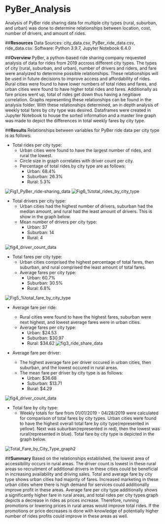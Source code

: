 # PyBer_Analysis
Analysis of PyBer ride sharing data for multiple city types (rural, suburban, and urban) was done to determine relationships between location, cost, number of drivers, and amount of rides. 

##**Resources**
Data Sources: city_data.csv, PyBer_ride_data.csv, ride_data.csv. 
Software: Python 3.9.7, Jupyter Notebook 6.4.0

##**Overview**
PyBer, a python-based ride sharing company requested analysis of data for rides from 2019 accross different city types. The types of city (rural, suburban, and urban), number of drivers and riders, and fare were analyized to determine possible relationships. These relationships will be used in future decisions to improve access and affordability of rides. Rural cities were found to have lower numbers of total rides and fares, and urban cities were found to have higher total rides and fares. Additionally as fare prices went up, total of rides get down thus having a negitiave correlation. Graphs representing these relationships can be found in the analysis folder. With these relationships determined, an in depth analysis of weekly total fares by city type was desired. Dataframes were created in Jupyter Notebook to house the sorted information and a master line graph was made to depict the differences in total weekly fares by city type.

##**Results**
Relationships between variables for PyBer ride data per city type is as follows:
- Total rides per city type:
  - Urban cities were found to have the largest number of rides, and rural the lowest. 
  - Circle size in graph correlates with driver count per city.
  - Percentage of total rides by city type are as follows:
    - Urban: 68.4%
    - Suburban: 26.3%
    - Rural: 5.3%

![Fig1_PyBer_ride-sharing_data](https://user-images.githubusercontent.com/100040705/163723856-26747ca5-dfcc-47f6-b6af-b766909e7523.png)
![Fig6_%total_rides_by_city_type](https://user-images.githubusercontent.com/100040705/163724723-6d50e920-b732-4044-9f07-baa80db1d512.png)


- Total drivers per city type:
  - Urban cities had the highest number of drivers, suburban had the median amount, and rural had the least amount of drivers. This is show in the graph below. 
  - Mean number of drivers per city type:
    - Urban: 37
    - Suburban: 14
    - Rural: 4 

![fig4_driver_count_data](https://user-images.githubusercontent.com/100040705/163723898-afd91b74-3bb4-4efb-a03e-53469019f24a.png)


- Total fares per city type:
  - Urban cities comprised the highest percentage of total fares, then suburban, and rural comprised the least amount of total fares. 
  - Average fares per city type:
    - Urban: 60.7%
    - Suburban: 30.5%
    - Rural: 6.8%


![Fig5_%total_fare_by_city_type](https://user-images.githubusercontent.com/100040705/163724144-aa360d39-1479-4af5-8de8-a89173533ef1.png)


- Average fare per ride:
  - Rural cities were found to have the highest fares, suburban were next highest, and lowest average fares were in urban cities.
  - Average fares per city type:
    - Urban: $24.53
    - Suburban: $30.97
    - Rural: $34.62
![fig3_ride_share_data](https://user-images.githubusercontent.com/100040705/163724138-d97da98d-2160-4da1-a0f7-4fe2dfaf347d.png)


- Average fare per driver:
  - The highest average fare per driver occured in urban cities, then suburban, and the lowest occured in rural areas. 
  - The mean fare per driver by city type is as follows:
    - Urban: $36.68
    - Suburban: $13.71
    - Rural: $4.29

![fig4_driver_count_data](https://user-images.githubusercontent.com/100040705/163724774-db74ad8d-8e44-48b4-9534-483c3243a3e9.png)


- Total fare by city type:
  - Weekly totals for fare from 01/01/2019 - 04/28/2019 were calculated for comparison of total fares by city types. Urban cities were found to have the highest overall total fare by city type(represented in yellow). Next was suburban(represented in red), then the lowest was rural(represented in blue). Total fare by city type is depicted in the graph below. 

![Total_Fare_by_City_Type_graph2](https://user-images.githubusercontent.com/100040705/163724347-2b5b491d-1be0-45bc-bc88-e7848b88448a.png)

##**Summary**
Based on the relationships established, the lowest area of accessibility occurs in rural areas. The driver count is lowest in these rural areas so recruitment of additional drivers in these cities could be beneficial in increasing availability and driving sales. Total and average fare by city type shows urban cities had majority of fares. Increased marketing in these urban cities where there is high demand for services could additionally improve profit in these areas. Average fare per city type additionally shows a significantly higher fare in rural areas, and total rides per city types graph depicts a decrease in rides as prices increase. Therefore, running promotions or lowering prices in rural areas would improve total rides. If the promotions or price decreases is done with knowledge of potentially higher number of rides profits could improve in these areas as well. 
